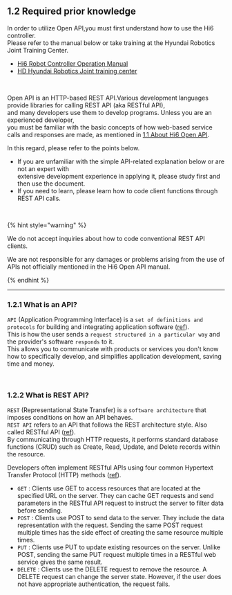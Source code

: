 ﻿## 1.2 Required prior knowledge

In order to utilize Open API,you must first understand how to use the Hi6 controller.  
Please refer to the manual below or take training at the Hyundai Robotics Joint Training Center.

- [Hi6 Robot Controller Operation Manual](https://hrbook-hrc.web.app/#/view/doc-hi6-operation/english-tp630/README)
- [HD Hyundai Robotics Joint training center](https://www.hyundai-robotics.com/customer/customer5intro.html)

<br>

Open API is an HTTP-based REST API.Various development languages provide libraries for calling REST API (aka RESTful API),  
and many developers use them to develop programs. Unless you are an experienced developer,  
you must be familiar with the basic concepts of how web-based service calls and responses are made, as mentioned in [1.1 About Hi6 Open API](../1-concept/README.md).

In this regard, please refer to the points below.

* If you are unfamiliar with the simple API-related explanation below or are not an expert with  
extensive development experience in applying it, please study first and then use the document.
* If you need to learn, please learn how to code client functions through REST API calls.

<br>


{% hint style="warning" %}

We do not accept inquiries about how to code conventional REST API clients.

We are not responsible for any damages or problems arising from the use of APIs not officially mentioned in the Hi6 Open API manual.

{% endhint %}

---- 

### 1.2.1 What is an API?

`API` (Application Programming Interface) is a `set of definitions and protocols` for building and  integrating application software ([ref](https://www.redhat.com/en/topics/api/what-are-application-programming-interfaces)).  
This is how the user sends a `request structured in a particular way` and the provider's software `responds` to it.  
This allows you to communicate with products or services you don't know how to specifically develop, and simplifies application development, saving time and money.

<br>


### 1.2.2 What is REST API?

`REST` (Representational State Transfer) is a `software architecture` that imposes conditions on how an API behaves.  
`REST API` refers to an API that follows the REST architecture style. Also called RESTful API ([ref](https://aws.amazon.com/what-is/restful-api/)).  
By communicating through HTTP requests, it performs standard database functions (CRUD) such as Create, Read, Update, and Delete records within the resource.  

Developers often implement RESTful APIs using four common Hypertext Transfer Protocol (HTTP) methods ([ref](https://aws.amazon.com/what-is/restful-api/#seo-faq-pairs#what-restful-api-client-contain)).

- `GET` : Clients use GET to access resources that are located at the specified URL on the server. They can cache GET requests and send parameters in the RESTful API request to instruct the server to filter data before sending.
- `POST` : Clients use POST to send data to the server. They include the data representation with the request. Sending the same POST request multiple times has the side effect of creating the same resource multiple times.
- `PUT` : Clients use PUT to update existing resources on the server. Unlike POST, sending the same PUT request multiple times in a RESTful web service gives the same result.
- `DELETE` : Clients use the DELETE request to remove the resource. A DELETE request can change the server state. However, if the user does not have appropriate authentication, the request fails.